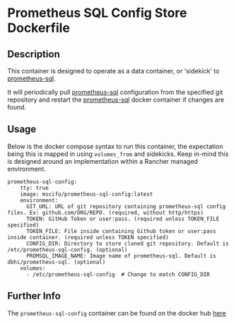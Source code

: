 # Prometheus SQL Config Store Dockerfile

## Description
This container is designed to operate as a data container, or 'sidekick' to [prometheus-sql](https://github.com/chop-dbhi/prometheus-sql). 

It will periodically pull [prometheus-sql](https://github.com/chop-dbhi/prometheus-sql) configuration from the specified git repository and restart the [prometheus-sql](https://hub.docker.com/r/dbhi/prometheus-sql/) docker container if changes are found.

## Usage
Below is the docker compose syntax to run this container, the expectation being this is mapped in using `volumes_from` and sidekicks.  Keep in-mind this is designed around an implementation within a Rancher managed environment.

```
prometheus-sql-config:
    tty: true
    image: mscifo/prometheus-sql-config:latest
    environment:
      GIT_URL: URL of git repository containing prometheus-sql config files. Ex: github.com/ORG/REPO. (required, without http/https)
      TOKEN: GitHub Token or user:pass. (required unless TOKEN_FILE specified)
      TOKEN_FILE: File inside containing Github token or user:pass inside container. (required unless TOKEN specified) 
      CONFIG_DIR: Directory to store cloned git repository. Default is /etc/prometheus-sql-config. (optional)
      PROMSQL_IMAGE_NAME: Image name of prometheus-sql. Default is dbhi/prometheus-sql. (optional) 
    volumes:
      - /etc/prometheus-sql-config  # Change to match CONFIG_DIR
```

## Further Info
The `prometheus-sql-config` container can be found on the docker hub [here](https://hub.docker.com/r/mscifo/prometheus-sql-config/)
